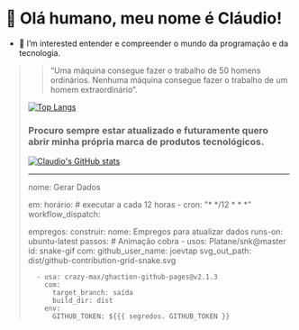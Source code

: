 # 🤚 Olá humano, meu nome é Cláudio!
- 👀 I’m interested entender e compreender o mundo da programação e da tecnologia.

<blockquote>

> “Uma máquina consegue fazer o trabalho de 50 homens ordinários. Nenhuma máquina consegue fazer o trabalho de um homem extraordinário”.

<!---
Claudio-Francisco-Dos-Santos-Junior/Claudio-Francisco-Dos-Santos-Junior is a ✨ special ✨ repository because its `README.md` (this file) appears on your GitHub profile.
You can click the Preview link to take a look at your changes.
--->
  
  [![Top Langs](https://github-readme-stats.vercel.app/api/top-langs/?username=Claudio-Francisco-Dos-Santos-Junior)](https://github.com/Claudio-Francisco-Dos-Santos-Junior/github-readme-stats)

  ### Procuro sempre estar atualizado e futuramente quero abrir minha própria marca de produtos tecnológicos.
  
  [![Claudio's GitHub stats](https://github-readme-stats.vercel.app/api?username=Claudio-Francisco-Dos-Santos-Junior)](https://github.com/Claudio-Francisco-Dos-Santos-Junior/github-readme-stats)

 -----------------------------------------------------------------------------------
  
  nome: Gerar Dados

em:
  horário:  # executar a cada 12 horas
    - cron:  "* */12 * * *" 
  workflow_dispatch:

empregos:
  construir:
    nome: Empregos para atualizar dados
    runs-on: ubuntu-latest
    passos:
      # Animação cobra
      - usos: Platane/snk@master
        id: snake-gif
        com:
          github_user_name: joevtap
          svg_out_path: dist/github-contribution-grid-snake.svg

      - usa: crazy-max/ghaction-github-pages@v2.1.3
        com:
          target_branch: saída
          build_dir: dist
        env:
          GITHUB_TOKEN: ${{{ segredos. GITHUB_TOKEN }}
